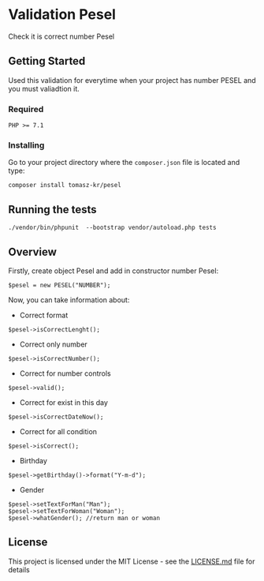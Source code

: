 # Validation Pesel
Check it is correct number Pesel


## Getting Started

Used this validation for everytime when your project has number PESEL and you must valiadtion it.

### Required

```
PHP >= 7.1
```

### Installing

Go to your project directory where the ``composer.json`` file is located and type:

```
composer install tomasz-kr/pesel
```

## Running the tests

```
./vendor/bin/phpunit  --bootstrap vendor/autoload.php tests
```

## Overview

Firstly, create object Pesel and add in constructor number Pesel:
```
$pesel = new PESEL("NUMBER");
```

Now, you can take information about:
* Correct format
```
$pesel->isCorrectLenght();
```
* Correct only number

```
$pesel->isCorrectNumber();
```
* Correct for number controls
```
$pesel->valid();
```
* Correct for exist in this day

```
$pesel->isCorrectDateNow();
```
* Correct for all condition 

```
$pesel->isCorrect();
```
* Birthday

```
$pesel->getBirthday()->format("Y-m-d");
```
* Gender
```
$pesel->setTextForMan("Man");
$pesel->setTextForWoman("Woman");
$pesel->whatGender(); //return man or woman
```

## License

This project is licensed under the MIT License - see the [LICENSE.md](LICENSE.md) file for details